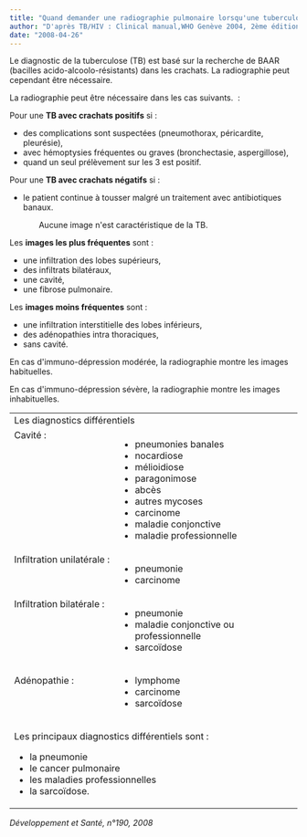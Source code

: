 ```yaml
---
title: "Quand demander une radiographie pulmonaire lorsqu'une tuberculose est suspectée ou prouvée"
author: "D'après TB/HIV : Clinical manual,WHO Genève 2004, 2ème édition/juillet 2008"
date: "2008-04-26"
---
```


<div class="teaser"><p>Le diagnostic de la tuberculose (TB) est basé sur la recherche de BAAR (bacilles acido-alcoolo-résistants) dans les crachats. La radiographie peut cependant être nécessaire. </p></div>

La radiographie peut être nécessaire dans les cas suivants.  :

Pour une **TB avec crachats positifs** si :

- des complications sont suspectées (pneumo­thorax, péricardite, pleurésie),
- avec hémoptysies fréquentes ou graves (bronchectasie, aspergillose),
- quand un seul prélèvement sur les 3 est positif.

Pour une **TB avec crachats négatifs** si :

- le patient continue à tousser malgré un traite­ment avec antibiotiques banaux.

             Aucune image n'est caractéristique de la TB.

Les **images les plus fréquentes** sont :

- une infiltration des lobes supérieurs,
- des infiltrats bilatéraux,
- une cavité,
- une fibrose pulmonaire.

Les **images moins fréquentes** sont :

- une infiltration interstitielle des lobes infé­rieurs,
- des adénopathies intra thoraciques,
- sans cavité.

En cas d'immuno-dépression modérée, la radiographie montre les images habituelles.

En cas d'immuno-dépression sévère, la radio­graphie montre les images inhabituelles.

<table>

<tbody>

<tr>

<td class="rtecenter" colspan="2" style="width: 567px" valign="top">Les diagnostics différentiels</td>

</tr>

<tr>

<td style="width: 188px" valign="top">Cavité :</td>

<td style="width: 350px" valign="top"><ul><li>pneumonies banales</li><li>nocardiose</li><li>mélioidiose</li><li>paragonimose</li><li>abcès</li><li>autres mycoses</li><li>carcinome</li><li>maladie conjonctive</li><li>maladie professionnelle</li></ul></td>

</tr>

<tr>

<td style="width: 188px" valign="top">Infiltration unilatérale :</td>

<td style="width: 350px" valign="top"><ul><li>pneumonie</li><li>carcinome</li></ul></td>

</tr>

<tr>

<td style="width: 188px" valign="top">Infiltration bilatérale :</td>

<td style="width: 350px" valign="top"><ul><li>pneumonie</li><li>maladie conjonctive ou professionnelle</li><li>sarcoïdose</li></ul></td>

</tr>

<tr>

<td style="width: 188px" valign="top">

Adénopathie :

</td>

<td style="width: 350px" valign="top"><ul><li class="rtejustify">lymphome</li><li class="rtejustify">carcinome</li><li class="rtejustify">sarcoïdose</li></ul></td>

</tr>

<tr>

<td colspan="2" style="width: 567px" valign="top">

Les principaux diagnostics différentiels sont :

<ul><li class="rtejustify">la pneumonie</li><li class="rtejustify">le cancer pulmonaire</li><li class="rtejustify">les maladies professionnelles</li><li class="rtejustify">la sarcoïdose.</li></ul></td>

</tr>

</tbody>

</table>

*Développement et Santé, n°190, 2008*
